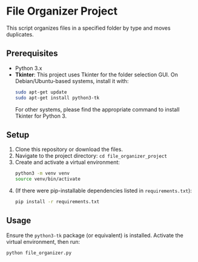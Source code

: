 # File Organizer Project

This script organizes files in a specified folder by type and moves duplicates.

## Prerequisites

* Python 3.x
* **Tkinter**: This project uses Tkinter for the folder selection GUI.
    On Debian/Ubuntu-based systems, install it with:
    ```bash
    sudo apt-get update
    sudo apt-get install python3-tk
    ```
    For other systems, please find the appropriate command to install Tkinter for Python 3.

## Setup

1.  Clone this repository or download the files.
2.  Navigate to the project directory: `cd file_organizer_project`
3.  Create and activate a virtual environment:
    ```bash
    python3 -m venv venv
    source venv/bin/activate
    ```
4.  (If there were pip-installable dependencies listed in `requirements.txt`):
    ```bash
    pip install -r requirements.txt
    ```

## Usage

Ensure the `python3-tk` package (or equivalent) is installed.
Activate the virtual environment, then run:
```bash
python file_organizer.py
